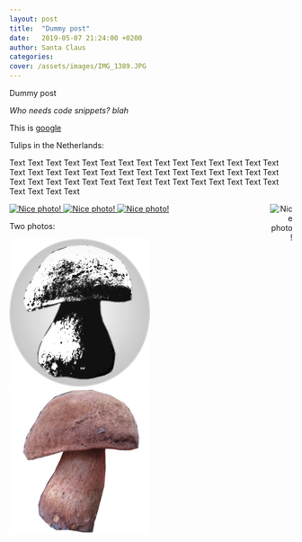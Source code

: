 ```yaml
---
layout: post
title:  "Dummy post"
date:   2019-05-07 21:24:00 +0200
author: Santa Claus
categories: 
cover: /assets/images/IMG_1389.JPG
---
```

Dummy post 

_Who needs code snippets?_ *blah*

This is [google][google-address]

Tulips in the Netherlands:


<p> Text Text Text Text Text Text Text Text Text Text Text Text Text Text Text Text Text Text Text Text Text Text Text Text Text Text Text Text 
Text Text Text Text Text Text Text Text Text Text Text Text Text Text Text Text Text Text Text Text Text 
</p><a align="right" href="//easyoutdoor.github.io/assets/images/IMG_1389.JPG" data-lightbox="dummy-image" data-title="Check out this nice photo">
  <img width="40px" align="right" src="/assets/images/IMG_1389.JPG" title="Nice photo!">
</a>

<a href="//easyoutdoor.github.io/assets/images/IMG_1389.JPG" class="image-link" data-lightbox="dummy-image" data-title="Check out this nice photo">
  <img class="medium-image" src="/assets/images/IMG_1389.JPG" title="Nice photo!">
</a>
<a href="//easyoutdoor.github.io/assets/images/IMG_1389.JPG" class="image-link" data-lightbox="dummy-image" data-title="Check out this nice photo">
  <img class="small-image" src="/assets/images/IMG_1389.JPG" title="Nice photo!">
</a>

<a href="//easyoutdoor.github.io/assets/images/IMG_1389.JPG" class="image-link" data-lightbox="dummy-image" data-title="Check out this nice photo">
  <img class="large-image" src="/assets/images/IMG_1389.JPG" title="Nice photo!">
</a>



Two photos:
<div class="image-row">
<a href="//easyoutdoor.github.io/assets/logo.png" class="image-link" data-lightbox="imagess" data-title="Check out this nice logo">
  <img class="small-image" src="/assets/logo.png" title="Nice logo!">
</a>
<a href="//easyoutdoor.github.io/assets/logo_old_m.png" class="image-link" data-lightbox="imagess" data-title="Check out this nice logo">
  <img class="small-image" src="/assets/logo_old_m.png" title="Nice logo too!">
</a>
</div>

[google-address]: https://www.google.com

